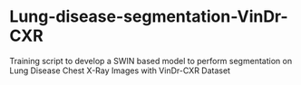 # Lung-disease-segmentation-VinDr-CXR
Training script to develop a SWIN based model to perform segmentation on Lung Disease Chest X-Ray Images with VinDr-CXR Dataset
